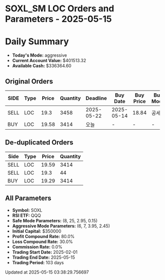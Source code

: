 # SOXL_SM LOC Orders and Parameters - 2025-05-15

# Daily Summary

- **Today's Mode:** aggressive
- **Current Account Value:** $401513.32
- **Available Cash:** $336364.60

## Original Orders

| SIDE | Type | Price | Quantity | Deadline | Buy Date | Buy Price | Buy Mode |
|------|------|-------|----------|----------|----------|-----------|----------|
| SELL | LOC | 19.3 | 3458 | 2025-05-22 | 2025-05-14 | 18.84 | 공세 |
| BUY | LOC | 19.58 | 3414 | 오늘 | - | - | - |

## De-duplicated Orders

| Side | Type | Price | Quantity |
|------|------|-------|----------|
| SELL | LOC | 19.59 | 3414 |
| SELL | LOC | 19.3 | 44 |
| BUY | LOC | 19.29 | 3414 |

## All Parameters

- **Symbol:** SOXL
- **RSI ETF:** QQQ
- **Safe Mode Parameters:** (8, 25, 2.95, 0.15)
- **Aggressive Mode Parameters:** (6, 7, 3.95, 2.45)
- **Initial Capital:** $350000
- **Profit Compound Rate:** 80.0%
- **Loss Compound Rate:** 30.0%
- **Commission Rate:** 0.0%
- **Trading Start Date:** 2025-02-01
- **Trading End Date:** 2025-05-15
- **Trading Period:** 103 days

Updated at 2025-05-15 03:38:29.756697
